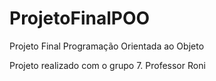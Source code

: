 # ProjetoFinalPOO
Projeto Final Programação Orientada ao Objeto

Projeto realizado com o grupo 7.
Professor Roni

